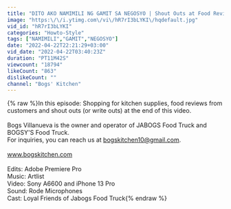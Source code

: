 ```yaml
---
title: "DITO AKO NAMIMILI NG GAMIT SA NEGOSYO | Shout Outs at Food Reviews"
image: "https:\/\/i.ytimg.com\/vi\/hR7rI3bLYKI\/hqdefault.jpg"
vid_id: "hR7rI3bLYKI"
categories: "Howto-Style"
tags: ["NAMIMILI","GAMIT","NEGOSYO"]
date: "2022-04-22T22:21:29+03:00"
vid_date: "2022-04-22T03:40:23Z"
duration: "PT11M42S"
viewcount: "18794"
likeCount: "863"
dislikeCount: ""
channel: "Bogs' Kitchen"
---
```

{% raw %}In this episode: Shopping for kitchen supplies, food reviews from customers and shout outs (or write outs) at the end of this video.<br /><br />Bogs Villanueva is the owner and operator of JABOGS Food Truck and BOGSY'S Food Truck.<br />For inquiries, you can reach us at bogskitchen10@gmail.com.<br /><br />www.bogskitchen.com<br /><br />Edits: Adobe Premiere Pro<br />Music: Artlist<br />Video: Sony A6600 and iPhone 13 Pro<br />Sound: Rode Microphones<br />Cast: Loyal Friends of Jabogs Food Truck{% endraw %}
